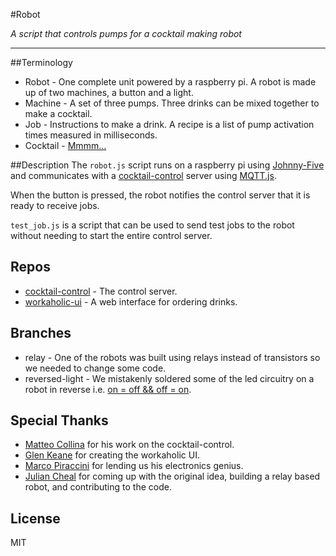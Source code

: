 #Robot

*A script that controls pumps for a cocktail making robot*

---

##Terminology
* Robot - One complete unit powered by a raspberry pi. A robot is made up of two machines, a button and a light.
* Machine - A set of three pumps. Three drinks can be mixed together to make a cocktail.
* Job - Instructions to make a drink. A recipe is a list of pump activation times measured in milliseconds.
* Cocktail - [Mmmm...](https://upload.wikimedia.org/wikipedia/commons/5/51/Cocktails_mit_Schirmchen.jpg)

##Description
The `robot.js` script runs on a raspberry pi using [Johnny-Five](https://www.npmjs.com/package/johnny-five) and communicates with a [cocktail-control](https://www.github.com/mcollina/cocktail-control) server using [MQTT.js](https://www.github.com/MQTTJS/MQTT.js).

When the button is pressed, the robot notifies the control server that it is ready to receive jobs.

`test_job.js` is a script that can be used to send test jobs to the robot without needing to start the entire control server.

## Repos
* [cocktail-control](https://www.github.com/mcollina/cocktail-control) - The control server.
* [workaholic-ui](https://www.github.com/thekemkid/workaholic-ui) - A web interface for ordering drinks.

## Branches
* relay - One of the robots was built using relays instead of transistors so we needed to change some code.
* reversed-light - We mistakenly soldered some of the led circuitry on a robot in reverse i.e. [on = off && off = on](https://i.imgur.com/TSFjFee.jpg).

## Special Thanks
* [Matteo Collina](https://www.github.com/mcollina) for his work on the cocktail-control.
* [Glen Keane](https://www.github.com/thekemkid) for creating the workaholic UI.
* [Marco Piraccini](https://www.github.com/marcopiraccini) for lending us his electronics genius.
* [Julian Cheal](https://www.github.com/juliancheal) for coming up with the original idea, building a relay based robot, and contributing to the code.

## License

MIT
